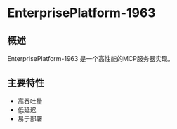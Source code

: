 # EnterprisePlatform-1963

## 概述

EnterprisePlatform-1963 是一个高性能的MCP服务器实现。

## 主要特性

- 高吞吐量
- 低延迟
- 易于部署
